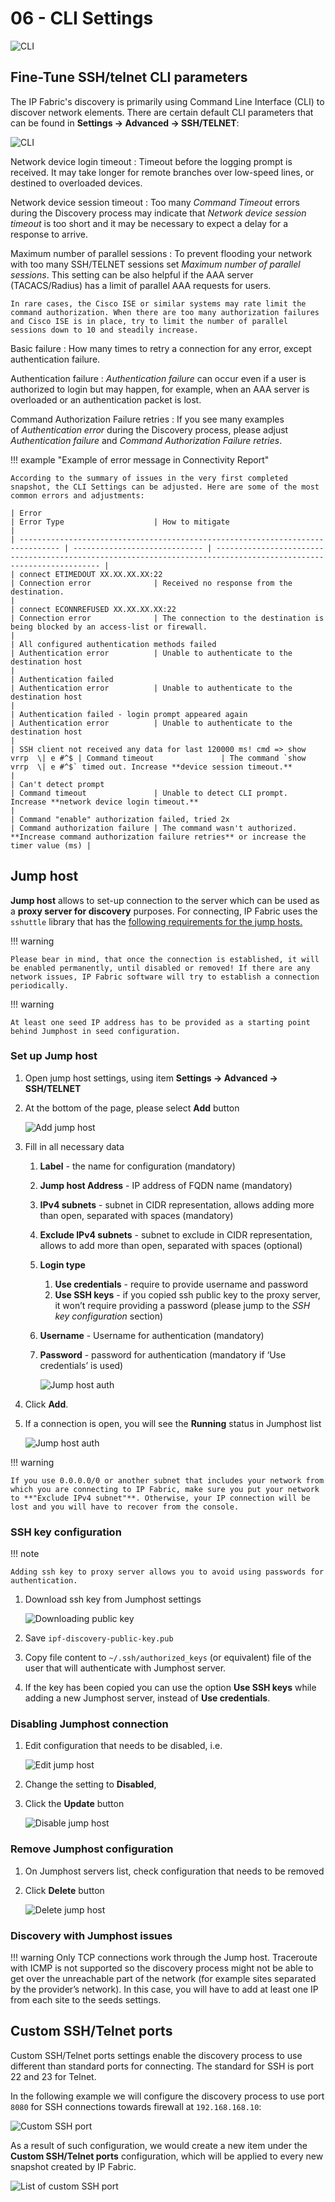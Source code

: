 # 06 - CLI Settings

![CLI](cli.png)

## Fine-Tune SSH/telnet CLI parameters

The IP Fabric's discovery is primarily using Command Line Interface (CLI) to discover network elements. There are certain default CLI parameters that can be found in **Settings → Advanced → SSH/TELNET**:

![CLI](cli_settings.png)

Network device login timeout
: Timeout before the logging prompt is received. It may take longer for remote branches over low-speed lines, or destined to overloaded devices.

Network device session timeout
: Too many _Command Timeout_ errors during the Discovery process may indicate that _Network device session timeout_ is too short and it may be necessary to expect a delay for a response to arrive.

Maximum number of parallel sessions
: To prevent flooding your network with too many SSH/TELNET sessions set _Maximum number of parallel sessions_. This setting can be also helpful if the AAA server (TACACS/Radius) has a limit of parallel AAA requests for users.

    In rare cases, the Cisco ISE or similar systems may rate limit the command authorization. When there are too many authorization failures and Cisco ISE is in place, try to limit the number of parallel sessions down to 10 and steadily increase.

Basic failure
: How many times to retry a connection for any error, except authentication failure.

Authentication failure
: _Authentication failure_ can occur even if a user is authorized to login but may happen, for example, when an AAA server is overloaded or an authentication packet is lost.

Command Authorization Failure retries
: If you see many examples of *Authentication error* during the Discovery process, please adjust _Authentication failure_ and _Command Authorization Failure retries_.

!!! example "Example of error message in Connectivity Report"

    According to the summary of issues in the very first completed snapshot, the CLI Settings can be adjusted. Here are some of the most common errors and adjustments:

    | Error                                                                           | Error Type                    | How to mitigate                                                                                                    |
    | ------------------------------------------------------------------------------- | ----------------------------- | ------------------------------------------------------------------------------------------------------------------ |
    | connect ETIMEDOUT XX.XX.XX.XX:22                                                | Connection error              | Received no response from the destination.                                                                         |
    | connect ECONNREFUSED XX.XX.XX.XX:22                                             | Connection error              | The connection to the destination is being blocked by an access-list or firewall.                                  |
    | All configured authentication methods failed                                    | Authentication error          | Unable to authenticate to the destination host                                                                     |
    | Authentication failed                                                           | Authentication error          | Unable to authenticate to the destination host                                                                     |
    | Authentication failed - login prompt appeared again                             | Authentication error          | Unable to authenticate to the destination host                                                                     |
    | SSH client not received any data for last 120000 ms! cmd => show vrrp  \| e #^$ | Command timeout               | The command `show vrrp  \| e #^$` timed out. Increase **device session timeout.**                                  |
    | Can't detect prompt                                                             | Command timeout               | Unable to detect CLI prompt. Increase **network device login timeout.**                                            |
    | Command "enable" authorization failed, tried 2x                                 | Command authorization failure | The command wasn't authorized. **Increase command authorization failure retries** or increase the timer value (ms) |

## Jump host

**Jump host** allows to set-up connection to the server which can be used as a **proxy server for discovery** purposes. For connecting, IP Fabric uses the `sshuttle` library that has the [following requirements for the jump hosts.](../../../IP_Fabric_Settings/advanced/SSH_telnet.md#setting-up-jump-host)

!!! warning

    Please bear in mind, that once the connection is established, it will be enabled permanently, until disabled or removed! If there are any network issues, IP Fabric software will try to establish a connection periodically.

!!! warning

    At least one seed IP address has to be provided as a starting point behind Jumphost in seed configuration.

### Set up Jump host

1.  Open jump host settings, using item **Settings → Advanced → SSH/TELNET**

2.  At the bottom of the page, please select **Add** button

    ![Add jump host](jumphost_add.png)

3.  Fill in all necessary data

    1.  **Label** - the name for configuration (mandatory)
    2.  **Jump host Address** - IP address of FQDN name (mandatory)
    3.  **IPv4 subnets** - subnet in CIDR representation, allows adding more than open, separated with spaces (mandatory)
    4.  **Exclude IPv4 subnets** - subnet to exclude in CIDR representation, allows to add more than open, separated with spaces (optional)
    5.  **Login type**
        1.  **Use credentials** - require to provide username and password
        2.  **Use SSH keys** - if you copied ssh public key to the proxy server, it won’t require providing a password (please jump to the _SSH key configuration_ section)
    6.  **Username** - Username for authentication (mandatory)
    7.  **Password** - password for authentication (mandatory if ‘Use credentials’ is used)

        ![Jump host auth](jumphost_auth.png)

4.  Click **Add**.
5.  If a connection is open, you will see the **Running** status in Jumphost list

    ![Jump host auth](jumphost_list.png)

!!! warning

    If you use 0.0.0.0/0 or another subnet that includes your network from which you are connecting to IP Fabric, make sure you put your network to **"Exclude IPv4 subnet"**. Otherwise, your IP connection will be lost and you will have to recover from the console.

### SSH key configuration

!!! note

    Adding ssh key to proxy server allows you to avoid using passwords for authentication.

1.  Download ssh key from Jumphost settings

    ![Downloading public key](jumphost_pub.png)

2.  Save `ipf-discovery-public-key.pub`

3.  Copy file content to `~/.ssh/authorized_keys` (or equivalent) file of the user that will authenticate with Jumphost server.

4.  If the key has been copied you can use the option **Use SSH keys** while adding a new Jumphost server, instead of **Use credentials**.

### Disabling Jumphost connection

1.  Edit configuration that needs to be disabled, i.e.

    ![Edit jump host](jumphost_edit.png)

2.  Change the setting to **Disabled**,

3.  Click the **Update** button

    ![Disable jump host](jumphost_disable.png)

### Remove Jumphost configuration

1.  On Jumphost servers list, check configuration that needs to be removed

2.  Click **Delete** button

    ![Delete jump host](jumphost_delete.png)

### Discovery with Jumphost issues

!!! warning 
    Only TCP connections work through the Jump host. Traceroute with ICMP is not supported so the discovery process might not be able to get over the unreachable part of the network (for example sites separated by the provider’s network). In this case, you will have to add at least one IP from each site to the seeds settings.

## Custom SSH/Telnet ports

Custom SSH/Telnet ports settings enable the discovery process to use different than standard ports for connecting. The standard for SSH is port 22 and 23 for Telnet.

In the following example we will configure the discovery process to use port `8080` for SSH connections towards firewall at `192.168.168.10`:

![Custom SSH port](custom_ssh_port.png)

As a result of such configuration, we would create a new item under the **Custom SSH/Telnet ports** configuration, which will be applied to every new snapshot created by IP Fabric.

![List of custom SSH port](custom_ssh_port_list.png)
